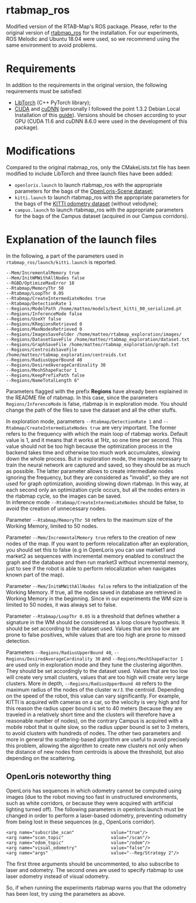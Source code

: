 rtabmap_ros
=======

Modified version of the RTAB-Map's ROS package. Please, refer to the original version of [rtabmap_ros](https://github.com/introlab/rtabmap_ros) for the installation. For our experiments, ROS Melodic and Ubuntu 18.04 were used, so we recommend using the same environment to avoid problems.

# Requirements
In addition to the requirements in the original version, the following requirements must be satisfied:
- [LibTorch](https://pytorch.org/cppdocs/installing.html) (C++ PyTorch library);
- [CUDA](https://developer.nvidia.com/cuda-11-6-0-download-archive) and [cuDNN](https://developer.nvidia.com/rdp/cudnn-archive) (personally I followed the point 1.3.2 Debian Local Installation of this [guide](https://docs.nvidia.com/deeplearning/cudnn/install-guide/index.html)). Versions should be chosen according to your GPU (CUDA 11.6 and cuDNN 8.6.0 were used in the development of this package).

# Modifications
Compared to the original rtabmap_ros, only the CMakeLists.txt file has been modified to include LibTorch and three launch files have been added:
- ```openloris.launch``` to launch rtabmap_ros with the appropriate parameters for the bags of the [OpenLoris-Scene dataset](https://lifelong-robotic-vision.github.io/dataset/scene.html);
- ```kitti.launch``` to launch rtabmap_ros with the appropriate parameters for the bags of the [KITTI odometry dataset](https://www.cvlibs.net/datasets/kitti/eval_odometry.php) (without velodyne);
- ```campus.launch``` to launch rtabmap_ros with the appropriate parameters for the bags of the Campus dataset (acquired in our Campus corridors).

# Explanation of the launch files
In the following, a part of the parameters used in ```rtabmap_ros/launch/kitti.launch``` is reported.
```
--Mem/IncrementalMemory true 
--Mem/InitWMWithAllNodes false
--RGBD/OptimizeMaxError 10 
--Rtabmap/MemoryThr 50 
--Rtabmap/LoopThr 0.05 
--Rtabmap/CreateIntermediateNodes true
--Rtabmap/DetectionRate 1
--Regions/ModelPath /home/matteo/models/best_kitti_00_serialized.pt 
--Regions/InferenceMode false
--Regions/UseXY false
--Regions/KRegionsRetrieved 0
--Regions/MaxNodesRetrieved 0
--Regions/ImagesSaveFolder /home/matteo/rtabmap_exploration/images/
--Regions/DatasetSaveFile /home/matteo/rtabmap_exploration/dataset.txt
--Regions/GraphSaveFile /home/matteo/rtabmap_exploration/graph.txt
--Regions/CentroidsSaveFile /home/matteo/rtabmap_exploration/centroids.txt
--Regions/RadiusUpperBound 40
--Regions/DesiredAverageCardinality 30
--Regions/MeshShapeFactor 1
--Regions/KeepPrefixPath false
--Regions/NameTotalLength 6"
```

Parameters flagged with the prefix **Regions** have already been explained in the README file of rtabmap. 
In this case, since the parameters ```Regions/InferenceMode``` is false, rtabmap is in exploration mode. You should change the path of the files to save the dataset and all the other stuffs.

In exploration mode, parameters  ```--Rtabmap/DetectionRate 1``` and ```--Rtabmap/CreateIntermediateNodes true``` are very important. The former refers to the frequency with which the main loop of rtabmap works. Default value is 1, and it means that it works at 1Hz, so one time per second. This value should not be too high because the optimization process in the backend takes time and otherwise too much work accumulates, slowing down the whole process. But in exploration mode, the images necessary to train the neural network are captured and saved, so they should be as much as possible. The latter parameter allows to create intermediate nodes ignoring the frequency, but they are considered as "invalid", so they are not used for graph optimization, avoiding slowing down rtabmap. In this way, at each second only an optimization cycle occurs, but all the nodes enters in the rtabmap cycle, so the images can be saved. <br>
In inference mode ```--Rtabmap/CreateIntermediateNodes``` should be false, to avoid the creation of unnecessary nodes.

Parameter ```--Rtabmap/MemoryThr 50``` refers to the maximum size of the Working Memory, limited to 50 nodes.

Parameter ```--Mem/IncrementalMemory true``` refers to the creation of new nodes of the map. If you want to perform relocalization after an exploration, you should set this to false (e.g in OpenLoris you can use market1 and market2 as sequences with incremental memory enabled to construct the graph and the database and then run market3 without incremental memory, just to see if the robot is able to perform relocalization when navigates known part of the map).

Parameter ```--Mem/InitWMWithAllNodes false``` refers to the initialization of the Working Memory. If true, all the nodes saved in database are retrieved in Working Memory in the beginning. Since in our experiments the WM size is limited to 50 nodes, it was always set to false.

Parameter ```--Rtabmap/LoopThr 0.05``` is a threshold that defines whether a signature in the WM should be considered as a loop closure hypothesis. It should be set according to the dataset used. Values that are too low are prone to false positives, while values that are too high are prone to missed detection.

Parameters ```--Regions/RadiusUpperBound 40```, ```--Regions/DesiredAverageCardinality 30``` and ```--Regions/MeshShapeFactor 1``` are used only in exploration mode and they tune the clustering algorithm. They should be set accordingly to the dataset used. Values that are too low will create very small clusters, values that are too high will create very large clusters. More in depth, ```--Regions/RadiusUpperBound 40``` refers to the maximum radius of the nodes of the cluster w.r.t. the centroid. Depending on the speed of the robot, this value can vary significantly. For example, KITTI is acquired with cameras on a car, so the velocity is very high and for this reason the radius upper bound is set to 40 meters (because they are traveled in a relatively short time and the clusters will therefore have a reasonable number of nodes), on the contrary Campus is acquired with a mobile robot that is quite slow, so the radius upper bound is set to 3 meters, to avoid clusters with hundreds of nodes. The other two parameters and more in general the scattering-based algorithm are useful to avoid precisely this problem, allowing the algorithm to create new clusters not only when the distance of new nodes from centroids is above the threshold, but also depending on the scattering.


## OpenLoris noteworthy thing
OpenLoris has sequences in which odometry cannot be computed using images (due to the robot moving too fast in unstructured environments, such as white corridors, or because they were acquired with artificial lighting turned off). The following parameters in openloris.launch must be changed in order to perform a laser-based odometry, preventing odometry from being lost in these sequences (e.g., OpenLoris corridor). 

```
<arg name="subscribe_scan"              value="true"/>
<arg name="scan_topic"                  value="/scan"/>
<arg name="odom_topic"                  value="/odom"/> 
<arg name="visual_odometry"             value="false"/>
<arg name="args"                        value="--Reg/Strategy 2"/>
```

The first three arguments should be uncommented, to also subscribe to laser and odometry. The second ones are used to specify rtabmap to use laser odometry instead of visual odometry.

So, if when running the experiments rtabmap warns you that the odometry has been lost, try using the parameters as above.